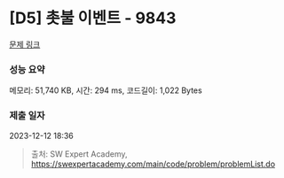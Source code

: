 # [D5] 촛불 이벤트 - 9843 

[문제 링크](https://swexpertacademy.com/main/code/problem/problemDetail.do?contestProbId=AXGBKzuaPOoDFAXR) 

### 성능 요약

메모리: 51,740 KB, 시간: 294 ms, 코드길이: 1,022 Bytes

### 제출 일자

2023-12-12 18:36



> 출처: SW Expert Academy, https://swexpertacademy.com/main/code/problem/problemList.do